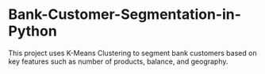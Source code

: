 # Bank-Customer-Segmentation-in-Python
This project uses K-Means Clustering to segment bank customers based on key features such as number of products, balance, and geography.
